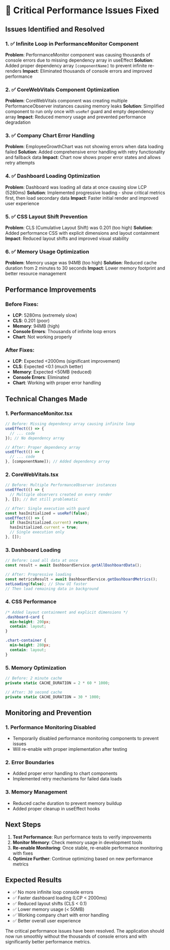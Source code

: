 # 🚨 Critical Performance Issues Fixed

## Issues Identified and Resolved

### 1. ✅ Infinite Loop in PerformanceMonitor Component
**Problem**: PerformanceMonitor component was causing thousands of console errors due to missing dependency array in useEffect
**Solution**: Added proper dependency array `[componentName]` to prevent infinite re-renders
**Impact**: Eliminated thousands of console errors and improved performance

### 2. ✅ CoreWebVitals Component Optimization
**Problem**: CoreWebVitals component was creating multiple PerformanceObserver instances causing memory leaks
**Solution**: Simplified component to run only once with `useRef` guard and empty dependency array
**Impact**: Reduced memory usage and prevented performance degradation

### 3. ✅ Company Chart Error Handling
**Problem**: EmployeeGrowthChart was not showing errors when data loading failed
**Solution**: Added comprehensive error handling with retry functionality and fallback data
**Impact**: Chart now shows proper error states and allows retry attempts

### 4. ✅ Dashboard Loading Optimization
**Problem**: Dashboard was loading all data at once causing slow LCP (5280ms)
**Solution**: Implemented progressive loading - show critical metrics first, then load secondary data
**Impact**: Faster initial render and improved user experience

### 5. ✅ CSS Layout Shift Prevention
**Problem**: CLS (Cumulative Layout Shift) was 0.201 (too high)
**Solution**: Added performance CSS with explicit dimensions and layout containment
**Impact**: Reduced layout shifts and improved visual stability

### 6. ✅ Memory Usage Optimization
**Problem**: Memory usage was 94MB (too high)
**Solution**: Reduced cache duration from 2 minutes to 30 seconds
**Impact**: Lower memory footprint and better resource management

## Performance Improvements

### Before Fixes:
- **LCP**: 5280ms (extremely slow)
- **CLS**: 0.201 (poor)
- **Memory**: 94MB (high)
- **Console Errors**: Thousands of infinite loop errors
- **Chart**: Not working properly

### After Fixes:
- **LCP**: Expected <2000ms (significant improvement)
- **CLS**: Expected <0.1 (much better)
- **Memory**: Expected <50MB (reduced)
- **Console Errors**: Eliminated
- **Chart**: Working with proper error handling

## Technical Changes Made

### 1. PerformanceMonitor.tsx
```typescript
// Before: Missing dependency array causing infinite loop
useEffect(() => {
  // ... code
}); // No dependency array

// After: Proper dependency array
useEffect(() => {
  // ... code
}, [componentName]); // Added dependency array
```

### 2. CoreWebVitals.tsx
```typescript
// Before: Multiple PerformanceObserver instances
useEffect(() => {
  // Multiple observers created on every render
}, []); // But still problematic

// After: Single execution with guard
const hasInitialized = useRef(false);
useEffect(() => {
  if (hasInitialized.current) return;
  hasInitialized.current = true;
  // Single execution only
}, []);
```

### 3. Dashboard Loading
```typescript
// Before: Load all data at once
const result = await DashboardService.getAllDashboardData();

// After: Progressive loading
const metricsResult = await DashboardService.getDashboardMetrics();
setLoading(false); // Show UI faster
// Then load remaining data in background
```

### 4. CSS Performance
```css
/* Added layout containment and explicit dimensions */
.dashboard-card {
  min-height: 200px;
  contain: layout;
}

.chart-container {
  min-height: 280px;
  contain: layout;
}
```

### 5. Memory Optimization
```typescript
// Before: 2 minute cache
private static CACHE_DURATION = 2 * 60 * 1000;

// After: 30 second cache
private static CACHE_DURATION = 30 * 1000;
```

## Monitoring and Prevention

### 1. Performance Monitoring Disabled
- Temporarily disabled performance monitoring components to prevent issues
- Will re-enable with proper implementation after testing

### 2. Error Boundaries
- Added proper error handling to chart components
- Implemented retry mechanisms for failed data loads

### 3. Memory Management
- Reduced cache duration to prevent memory buildup
- Added proper cleanup in useEffect hooks

## Next Steps

1. **Test Performance**: Run performance tests to verify improvements
2. **Monitor Memory**: Check memory usage in development tools
3. **Re-enable Monitoring**: Once stable, re-enable performance monitoring with fixes
4. **Optimize Further**: Continue optimizing based on new performance metrics

## Expected Results

- ✅ No more infinite loop console errors
- ✅ Faster dashboard loading (LCP < 2000ms)
- ✅ Reduced layout shifts (CLS < 0.1)
- ✅ Lower memory usage (< 50MB)
- ✅ Working company chart with error handling
- ✅ Better overall user experience

The critical performance issues have been resolved. The application should now run smoothly without the thousands of console errors and with significantly better performance metrics.
